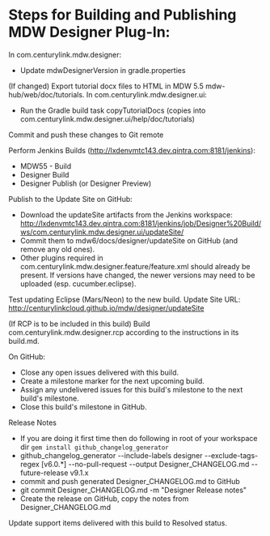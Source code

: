 # Steps for Building and Publishing MDW Designer Plug-In:

In com.centurylink.mdw.designer:
 - Update mdwDesignerVersion in gradle.properties

(If changed) Export tutorial docx files to HTML in MDW 5.5 mdw-hub/web/doc/tutorials.
In com.centurylink.mdw.designer.ui:
 - Run the Gradle build task copyTutorialDocs (copies into com.centurylink.mdw.designer.ui/help/doc/tutorials)

Commit and push these changes to Git remote

Perform Jenkins Builds (http://lxdenvmtc143.dev.qintra.com:8181/jenkins):
 - MDW55 - Build
 - Designer Build
 - Designer Publish (or Designer Preview)

Publish to the Update Site on GitHub:
 - Download the updateSite artifacts from the Jenkins workspace:
   http://lxdenvmtc143.dev.qintra.com:8181/jenkins/job/Designer%20Build/ws/com.centurylink.mdw.designer.ui/updateSite/
 - Commit them to mdw6/docs/designer/updateSite on GitHub (and remove any old ones).    
 - Other plugins required in com.centurylink.mdw.designer.feature/feature.xml should already be present.
   If versions have changed, the newer versions may need to be uploaded (esp. cucumber.eclipse).
    
Test updating Eclipse (Mars/Neon) to the new build.
  Update Site URL: http://centurylinkcloud.github.io/mdw/designer/updateSite

(If RCP is to be included in this build)
Build com.centurylink.mdw.designer.rcp according to the instructions in its build.md.
  
On GitHub:
  - Close any open issues delivered with this build.
  - Create a milestone marker for the next upcoming build.
  - Assign any undelivered issues for this build's milestone to the next build's milestone.
  - Close this build's milestone in GitHub. 

Release Notes
  - If you are doing it first time then do following in root of your workspace dir
    `gem install github_changelog_generator`
  - github_changelog_generator --include-labels designer --exclude-tags-regex [v6.0.*]  --no-pull-request  --output Designer_CHANGELOG.md --future-release v9.1.x
  - commit and push generated Designer_CHANGELOG.md to GitHub 
  - git commit Designer_CHANGELOG.md -m "Designer Release notes"
  - Create the release on GitHub, copy the notes from Designer_CHANGELOG.md
  
Update support items delivered with this build to Resolved status.

